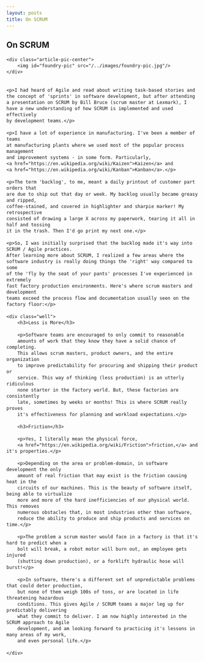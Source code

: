 ```yaml
---
layout: posts
title: On SCRUM
---
```


<article class="home-article">
    <h1>On SCRUM</h1>

    <div class="article-pic-center">
        <img id="foundry-pic" src="/../images/foundry-pic.jpg"/>
    </div>
    

    <p>I had heard of Agile and read about writing task-based stories and
    the concept of 'sprints' in software development, but after attending
    a presentation on SCRUM by Bill Bruce (scrum master at Lexmark), I
    have a new understanding of how SCRUM is implemented and used effectively
    by development teams.</p>

    <p>I have a lot of experience in manufacturing. I've been a member of teams 
    at manufacturing plants where we used most of the popular process management 
    and improvement systems - in some form. Particularly, 
    <a href="https://en.wikipedia.org/wiki/Kaizen">Kaizen</a> and 
    <a href="https://en.wikipedia.org/wiki/Kanban">Kanban</a>.</p>

    <p>The term 'backlog', to me, meant a daily printout of customer part orders that
    are due to ship out that day or week. My backlog usually became greasy and ripped, 
    coffee-stained, and covered in highlighter and sharpie marker! My retrospective 
    consisted of drawing a large X across my paperwork, tearing it all in half and tossing
    it in the trash. Then I'd go print my next one.</p>

    <p>So, I was initially surprised that the backlog made it's way into SCRUM / Agile practices.
    After learning more about SCRUM, I realized a few areas where the
    software industry is really doing things the 'right' way compared to some
    of the 'fly by the seat of your pants' processes I've experienced in extremely
    fast factory production environments. Here's where scrum masters and development
    teams exceed the process flow and documentation usually seen on the factory floor:</p>

    <div class="well">
        <h3>Less is More</h3>
        
        <p>Software teams are encouraged to only commit to reasonable
        amounts of work that they know they have a solid chance of completing.
        This allows scrum masters, product owners, and the entire organization 
        to improve predictability for procuring and shipping their product or 
        service. This way of thinking (less production) is an utterly ridiculous
        none starter in the factory world. But, these factories are consistently
        late, sometimes by weeks or months! This is where SCRUM really proves 
        it's effectiveness for planning and workload expectations.</p>

        <h3>Friction</h3>

        <p>Yes, I literally mean the physical force, 
        <a href="https://en.wikipedia.org/wiki/Friction">friction,</a> and it's properties.</p>

        <p>Depending on the area or problem-domain, in software development the only
        amount of real friction that may exist is the friction causing heat in the
        circuits of our machines. This is the beauty of software itself, being able to virtualize
        more and more of the hard inefficiencies of our physical world. This removes
        numerous obstacles that, in most industries other than software, 
        reduce the ability to produce and ship products and services on time.</p>

        <p>The problem a scrum master would face in a factory is that it's hard to predict when a
        bolt will break, a robot motor will burn out, an employee gets injured 
        (shutting down production), or a forklift hydraulic hose will burst!</p>

        <p>In software, there's a different set of unpredictable problems that could deter production,
        but none of them weigh 100s of tons, or are located in life threatening hazardous
        conditions. This gives Agile / SCRUM teams a major leg up for predictably delivering
        what they commit to deliver. I am now highly interested in the SCRUM approach to Agile
        development, and am looking forward to practicing it's lessons in many areas of my work,
        and even personal life.</p>

    </div>

</article>
